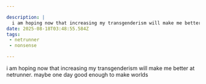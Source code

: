 ```yaml
---

description: |
  i am hoping now that increasing my transgenderism will make me better at netrunner. maybe one day go
date: 2025-08-18T03:48:55.584Z
tags: 
 - netrunner
 - nonsense

---
```

i am hoping now that increasing my transgenderism will make me better at netrunner. maybe one day good enough to make worlds 